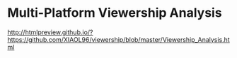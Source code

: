 # Multi-Platform Viewership Analysis


http://htmlpreview.github.io/?https://github.com/XIAOL96/viewership/blob/master/Viewership_Analysis.html

